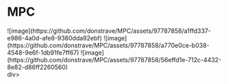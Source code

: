 # MPC
<div>
![image](https://github.com/donstrave/MPC/assets/97787858/a1ffd337-e986-4a0d-afe8-9380dda92ebf)
![image](https://github.com/donstrave/MPC/assets/97787858/a770e0ce-b038-4548-9e6f-1db91fe7ff67)
![image](https://github.com/donstrave/MPC/assets/97787858/56effd1e-712c-4432-8e82-d86ff2260560)
</div>div>
